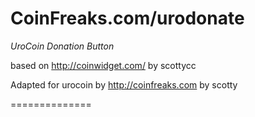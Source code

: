 CoinFreaks.com/urodonate
==============

*UroCoin Donation Button*

based on http://coinwidget.com/ by scottycc


Adapted for urocoin by http://coinfreaks.com by scotty


==============


